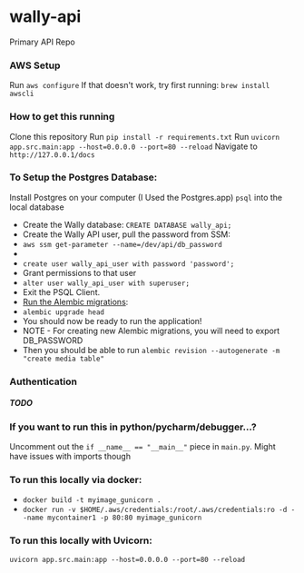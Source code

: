 # wally-api
Primary API Repo 

### AWS Setup
Run `aws configure`
If that doesn't work, try first running: `brew install awscli`

### How to get this running
Clone this repository
Run `pip install -r requirements.txt`
Run `uvicorn app.src.main:app --host=0.0.0.0 --port=80 --reload`
Navigate to `http://127.0.0.1/docs`


### To Setup the Postgres Database:
Install Postgres on your computer (I Used the Postgres.app)
`psql` into the local database
- Create the Wally database: `CREATE DATABASE wally_api;`
- Create the Wally API user, pull the password from SSM:
- `aws ssm get-parameter --name=/dev/api/db_password`
- 
- `create user wally_api_user with password 'password';` 
- Grant permissions to that user
- `alter user wally_api_user with superuser;`
- Exit the PSQL Client. 
- [Run the Alembic migrations](https://alembic.sqlalchemy.org/en/latest/tutorial.html#running-our-first-migration):
- `alembic upgrade head`
- You should now be ready to run the application!
- NOTE - For creating new Alembic migrations, you will need to export DB_PASSWORD
- Then you should be able to run `alembic revision --autogenerate -m "create media table"`


### Authentication
##### TODO


### If you want to run this in python/pycharm/debugger...?
Uncomment out the `if __name__ == "__main__"` piece in `main.py`.
Might have issues with imports though


### To run this locally via docker:
- `docker build -t myimage_gunicorn .`
- `docker run -v $HOME/.aws/credentials:/root/.aws/credentials:ro -d --name mycontainer1 -p 80:80 myimage_gunicorn`


### To run this locally with Uvicorn:
`uvicorn app.src.main:app --host=0.0.0.0 --port=80 --reload`


